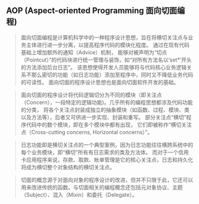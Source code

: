 ## AOP (Aspect-oriented Programming 面向切面编程)

> 面向切面编程是计算机科学中的一种程序设计思想，旨在将横切关注点与业务主体进行进一步分离，以提高程序代码的模块化程度。
> 通过在现有代码基础上增加额外的通知（Advice）机制，
> 能够对被声明为“切点（Pointcut）”的代码块进行统一管理与装饰，如“对所有方法名以‘set\*’开头的方法添加后台日志”。
> 该思想使得开发人员能够将与代码核心业务逻辑关系不那么密切的功能（如日志功能）添加至程序中，同时又不降低业务代码的可读性。
> 面向切面的程序设计思想也是面向切面软件开发的基础。

> 面向切面的程序设计将代码逻辑切分为不同的模块（即关注点（Concern），一段特定的逻辑功能)。几乎所有的编程思想都涉及代码功能的分类，
> 将各个关注点封装成独立的抽象模块（如函数、过程、模块、类以及方法等），后者又可供进一步实现、封装和重写。
> 部分关注点“横切”程序代码中的数个模块，即在多个模块中都有出现，
> 它们即被称作“横切关注点（Cross-cutting concerns, Horizontal concerns）”。

> 日志功能即是横切关注点的一个典型案例，因为日志功能往往横跨系统中的每个业务模块，即“横切”所有有日志需求的类及方法体。
> 而对于一个信用卡应用程序来说，存款、取款、帐单管理是它的核心关注点，日志和持久化将成为横切整个对象结构的横切关注点。

> 切面的概念源于对面向对象的程序设计的改进，但并不只限于此，它还可以用来改进传统的函数。与切面相关的编程概念还包括元对象协议、主题（Subject）、混入（Mixin）和委托（Delegate）。
